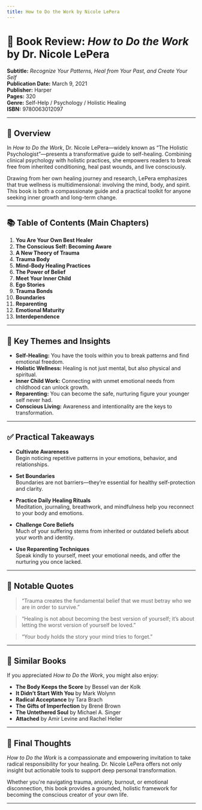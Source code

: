 ```yaml
---
title: How to Do the Work by Nicole LePera
---
```


# 📘 Book Review: *How to Do the Work* by Dr. Nicole LePera

**Subtitle:** *Recognize Your Patterns, Heal from Your Past, and Create Your Self*  
**Publication Date:** March 9, 2021  
**Publisher:** Harper  
**Pages:** 320  
**Genre:** Self-Help / Psychology / Holistic Healing  
**ISBN:** 9780063012097

---

## 📝 Overview

In *How to Do the Work*, Dr. Nicole LePera—widely known as “The Holistic Psychologist”—presents a transformative guide to self-healing. Combining clinical psychology with holistic practices, she empowers readers to break free from inherited conditioning, heal past wounds, and live consciously.

Drawing from her own healing journey and research, LePera emphasizes that true wellness is multidimensional: involving the mind, body, and spirit. This book is both a compassionate guide and a practical toolkit for anyone seeking inner growth and long-term change.

---

## 📚 Table of Contents (Main Chapters)

1. **You Are Your Own Best Healer**  
2. **The Conscious Self: Becoming Aware**  
3. **A New Theory of Trauma**  
4. **Trauma Body**  
5. **Mind-Body Healing Practices**  
6. **The Power of Belief**  
7. **Meet Your Inner Child**  
8. **Ego Stories**  
9. **Trauma Bonds**  
10. **Boundaries**  
11. **Reparenting**  
12. **Emotional Maturity**  
13. **Interdependence**

---

## 🌟 Key Themes and Insights

- **Self-Healing:** You have the tools within you to break patterns and find emotional freedom.
- **Holistic Wellness:** Healing is not just mental, but also physical and spiritual.
- **Inner Child Work:** Connecting with unmet emotional needs from childhood can unlock growth.
- **Reparenting:** You can become the safe, nurturing figure your younger self never had.
- **Conscious Living:** Awareness and intentionality are the keys to transformation.

---

## ✅ Practical Takeaways

- **Cultivate Awareness**  
  Begin noticing repetitive patterns in your emotions, behavior, and relationships.

- **Set Boundaries**  
  Boundaries are not barriers—they’re essential for healthy self-protection and clarity.

- **Practice Daily Healing Rituals**  
  Meditation, journaling, breathwork, and mindfulness help you reconnect to your body and emotions.

- **Challenge Core Beliefs**  
  Much of your suffering stems from inherited or outdated beliefs about your worth and identity.

- **Use Reparenting Techniques**  
  Speak kindly to yourself, meet your emotional needs, and offer the nurturing you once lacked.

---

## 💬 Notable Quotes

> “Trauma creates the fundamental belief that we must betray who we are in order to survive.”

> “Healing is not about becoming the best version of yourself; it’s about letting the worst version of yourself be loved.”

> “Your body holds the story your mind tries to forget.”

---

## 📖 Similar Books

If you appreciated *How to Do the Work*, you might also enjoy:

- **The Body Keeps the Score** by Bessel van der Kolk  
- **It Didn’t Start With You** by Mark Wolynn  
- **Radical Acceptance** by Tara Brach  
- **The Gifts of Imperfection** by Brené Brown  
- **The Untethered Soul** by Michael A. Singer  
- **Attached** by Amir Levine and Rachel Heller  

---

## 🧠 Final Thoughts

*How to Do the Work* is a compassionate and empowering invitation to take radical responsibility for your healing. Dr. Nicole LePera offers not only insight but actionable tools to support deep personal transformation.

Whether you're navigating trauma, anxiety, burnout, or emotional disconnection, this book provides a grounded, holistic framework for becoming the conscious creator of your own life.

---


